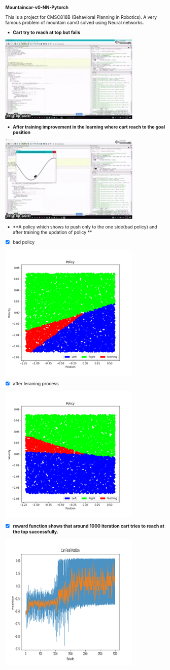 **Mountaincar-v0-NN-Pytorch**

This is a project for CMSC818B (Behavioral Planning in Robotics). A very famous problem of mountain carv0 solved using Neural networks. 

- **Cart try to reach at top but fails** 


<img src="https://github.com/Godcreatebugs/Mountaincar-v0-NN-Tensorflow/blob/master/fail_gif.gif" width="400" height="250">

- **After training improvement in the learning where cart reach to the goal position**

<img src="https://github.com/Godcreatebugs/Mountaincar-v0-NN-Tensorflow/blob/master/pass_gif.gif" width="400" height="250">

- **A policy which shows to push only to the one side(bad policy) and after training the updation of policy **

- [x] bad policy

<img src="https://github.com/Godcreatebugs/Mountaincar-v0-NN-Tensorflow/blob/master/policy_results_images/Policy.png" align="center" width="400" height="400">

- [x] after leraning process

<img src="https://github.com/Godcreatebugs/Mountaincar-v0-NN-Tensorflow/blob/master/policy_results_images/Policy%20-%20Modified.png" width="400" height="400">

- [x] **reward function shows that around 1000 iteration cart tries to reach at the top successfully.**

<img src="https://github.com/Godcreatebugs/Mountaincar-v0-NN-Tensorflow/blob/master/policy_results_images/Final%20Position.png" width="400" height="400">





